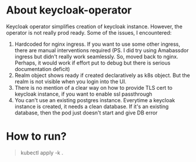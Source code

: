 # About keycloak-operator
Keycloak operator simplifies creation of keycloak instance. However, the operator is not really prod ready. Some of the issues, I encountered:

1) Hardcoded for nginx ingress. If you want to use some other ingress, there are manual interventions required (PS. I did try using Amabassdor ingress but didn't really work seamlessly. So, moved back to nginx. Perhaps, it would work if effort put to debug but there is serious documentation deficit)
2) Realm object shows ready if created declaratively as k8s object. But the realm is not visible when you login into the UI.
3) There is no mention of a clear way on how to provide TLS cert to keycloak instance, if you want to enable ssl passthrough
4) You can't use an existing postgres instance. Everytime a keycloak instance is created, it needs a clean database. If it's an existing database, then the pod just doesn't start and give DB error

# How to run?

> kubectl apply -k .
